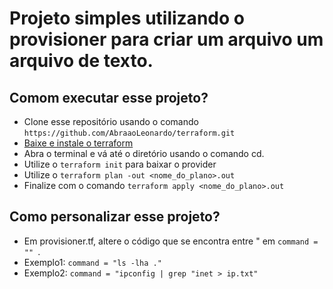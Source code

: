 # Projeto simples utilizando o provisioner para criar um arquivo um arquivo de texto.

## Comom executar esse projeto?
- Clone esse repositório usando o comando `https://github.com/AbraaoLeonardo/terraform.git`
- <a href="https://developer.hashicorp.com/terraform/install"> Baixe e instale o terraform</a>
- Abra o terminal e vá até o diretório usando o comando cd.
- Utilize o `terraform init` para baixar o provider
- Utilize o `terraform plan -out <nome_do_plano>.out`
- Finalize com o comando `terraform apply <nome_do_plano>.out`

## Como personalizar esse projeto?
- Em provisioner.tf, altere o código que se encontra entre " em `command = "" `.
- Exemplo1: `command = "ls -lha ."`
- Exemplo2: `command = "ipconfig | grep "inet > ip.txt"`
